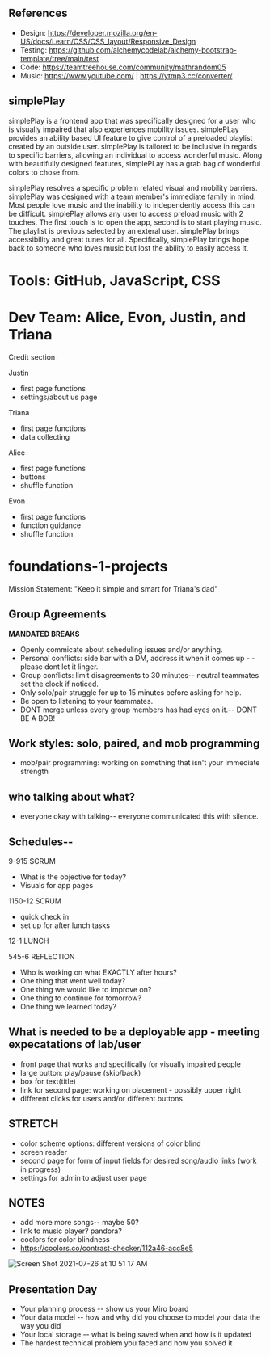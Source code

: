 ## References 
 * Design:
 https://developer.mozilla.org/en-US/docs/Learn/CSS/CSS_layout/Responsive_Design
 * Testing:
 https://github.com/alchemycodelab/alchemy-bootstrap-template/tree/main/test
 * Code: 
 https://teamtreehouse.com/community/mathrandom05
 * Music:
 https://www.youtube.com/ |
 https://ytmp3.cc/converter/


## simplePlay

simplePlay is a frontend app that was specifically designed for a user who is visually impaired that also experiences mobility issues. simplePLay provides an ability based UI feature to give control of a preloaded playlist created by an outside user. simplePlay is tailored to be inclusive in regards to specific barriers, allowing an individual to access wonderful music. Along with beautifully designed features, simplePLay has a grab bag of wonderful colors to chose from. 

simplePlay resolves a specific problem related visual and mobility barriers. simplePlay was designed with a team member's immediate family in mind. Most people love music and the inability to independently access this can be difficult. simplePlay allows any user to access preload music with 2 touches. The first touch is to open the app, second is to start playing music. The playlist is previous selected by an exteral user. simplePlay brings accessibility and great tunes for all. Specifically, simplePlay brings hope back to someone who loves music but lost the ability to easily access it. 

 # Tools: GitHub, JavaScript, CSS
 # Dev Team: Alice, Evon, Justin, and Triana


Credit section

Justin
* first page functions
* settings/about us page

Triana
* first page functions
* data collecting

Alice
* first page functions
* buttons
* shuffle function

Evon
* first page functions
* function guidance
* shuffle function 

# foundations-1-projects
Mission Statement: "Keep it simple and smart for Triana's dad"

## Group Agreements
**MANDATED BREAKS**
- Openly commicate about scheduling issues and/or anything.
- Personal conflicts: side bar with a DM, address it when it comes up - - please dont let it linger.
- Group conflicts: limit disagreements to 30 minutes-- neutral teammates set the clock if noticed. 
- Only solo/pair struggle for up to 15 minutes before asking for help.
- Be open to listening to your teammates.
- DONT merge unless every group members has had eyes on it.-- DONT BE A BOB!


## Work styles: solo, paired, and mob programming
- mob/pair programming: working on something that isn't your immediate strength


## who talking about what?
- everyone okay with talking-- everyone communicated this with silence.


## Schedules--
9-915 SCRUM
- What is the objective for today?
- Visuals for app pages

1150-12 SCRUM
- quick check in
- set up for after lunch tasks

12-1 LUNCH


545-6 REFLECTION
- Who is working on what EXACTLY after hours?
- One thing that went well today?
- One thing we would like to improve on?
- One thing to continue for tomorrow?
- One thing we learned today?


## What is needed to be a deployable app - meeting expecatations of lab/user
- front page that works and specifically for visually impaired people
- large button: play/pause (skip/back)
- box for text(title)
- link for second page: working on placement - possibly upper right 
- different clicks for users and/or different buttons 



## STRETCH
- color scheme options: different versions of color blind
- screen reader
- second page for form of input fields for desired song/audio links (work in progress)
- settings for admin to adjust user page 


## NOTES 

- add more more songs-- maybe 50?
- link to music player? pandora?
- coolors for color blindness
- https://coolors.co/contrast-checker/112a46-acc8e5


![Screen Shot 2021-07-26 at 10 51 17 AM](https://user-images.githubusercontent.com/80484840/127035369-c0683ab5-a1ea-4a41-94ff-9541803a82de.png)


## Presentation Day
* Your planning process -- show us your Miro board
* Your data model -- how and why did you choose to model your data the way you did
* Your local storage -- what is being saved when and how is it updated
* The hardest technical problem you faced and how you solved it
